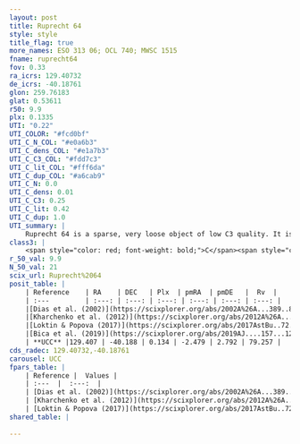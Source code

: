 ```yaml
---
layout: post
title: Ruprecht 64
style: style
title_flag: true
more_names: ESO 313 06; OCL 740; MWSC 1515
fname: ruprecht64
fov: 0.33
ra_icrs: 129.40732
de_icrs: -40.18761
glon: 259.76183
glat: 0.53611
r50: 9.9
plx: 0.1335
UTI: "0.22"
UTI_COLOR: "#fcd0bf"
UTI_C_N_COL: "#e0a6b3"
UTI_C_dens_COL: "#e1a7b3"
UTI_C_C3_COL: "#fdd7c3"
UTI_C_lit_COL: "#fff6da"
UTI_C_dup_COL: "#a6cab9"
UTI_C_N: 0.0
UTI_C_dens: 0.01
UTI_C_C3: 0.25
UTI_C_lit: 0.42
UTI_C_dup: 1.0
UTI_summary: |
    Ruprecht 64 is a sparse, very loose object of low C3 quality. It is poorly studied in the literature, with no articles listed in the last 6 years.<br><br><span style="color: #99180f; font-weight: bold;">Warning: </span>contains less than 25 stars with <i>P>0.5</i> estimated.
class3: |
    <span style="color: red; font-weight: bold;">C</span><span style="color: red; font-weight: bold;">C</span>
r_50_val: 9.9
N_50_val: 21
scix_url: Ruprecht%2064
posit_table: |
    | Reference    | RA    | DEC   | Plx  | pmRA  | pmDE   |  Rv  |
    | :---         | :---: | :---: | :---: | :---: | :---: | :---: |
    |[Dias et al. (2002)](https://scixplorer.org/abs/2002A%26A...389..871D) | 129.333 | -40.15 | -- | -5.17 | 5.84 | 26.9 |
    |[Kharchenko et al. (2012)](https://scixplorer.org/abs/2012A%26A...543A.156K) | 129.27 | -40.185 | -- | -6.15 | 5.95 | -- |
    |[Loktin & Popova (2017)](https://scixplorer.org/abs/2017AstBu..72..257L) | 129.33 | -40.149 | -- | -4.659 | 4.215 | 26.9 |
    |[Bica et al. (2019)](https://scixplorer.org/abs/2019AJ....157...12B) | 129.493 | -40.062 | -- | -- | -- | -- |
    | **UCC** |129.407 | -40.188 | 0.134 | -2.479 | 2.792 | 79.257 | 
cds_radec: 129.40732,-40.18761
carousel: UCC
fpars_table: |
    | Reference |  Values |
    | :---  |  :---:  |
    | [Dias et al. (2002)](https://scixplorer.org/abs/2002A%26A...389..871D) | `E(B-V)=0.06, Dist=800.0, Age=8.45` |
    | [Kharchenko et al. (2012)](https://scixplorer.org/abs/2012A%26A...543A.156K) | `e_bv=0.125, distance=619, log_age=8.45` |
    | [Loktin & Popova (2017)](https://scixplorer.org/abs/2017AstBu..72..257L) | `E(B-V)=0.598, Dmod=9.491, logt=7.851` |
shared_table: |
    
---
```

